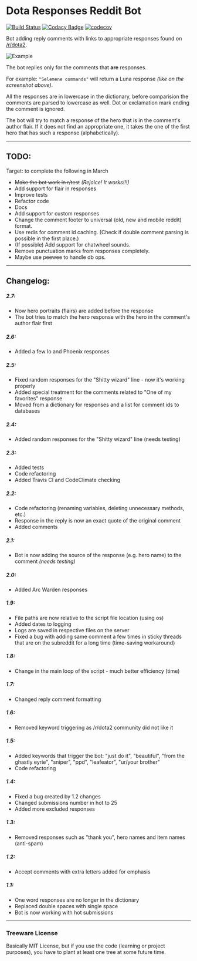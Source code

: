 # Dota Responses Reddit Bot
[![Build Status](https://travis-ci.com/MePsyDuck/DotaResponsesRedditBot.svg?branch=master)](https://travis-ci.com/MePsyDuck/DotaResponsesRedditBot)
[![Codacy Badge](https://api.codacy.com/project/badge/Grade/96e2b3fd0dfd495f87fda7dfad5fb545)](https://app.codacy.com/app/MePsyDuck/DotaResponsesRedditBot?utm_source=github.com&utm_medium=referral&utm_content=MePsyDuck/DotaResponsesRedditBot&utm_campaign=Badge_Grade_Dashboard)
[![codecov](https://codecov.io/gh/MePsyDuck/DotaResponsesRedditBot/branch/master/graph/badge.svg)](https://codecov.io/gh/MePsyDuck/DotaResponsesRedditBot)


Bot adding reply comments with links to appropriate responses found on [/r/dota2](https://www.reddit.com/r/DotA2).

![Example](https://i.imgur.com/PAcg57z.png)

The bot replies only for the comments that **are** responses. 

For example: `"Selemene commands"` will return a Luna response *(like on the screenshot above)*. 

All the responses are in lowercase in the dictionary, before comparision the comments are parsed to lowercase as well. Dot or exclamation mark ending the comment is ignored.

The bot will try to match a response of the hero that is in the comment's author flair. If it does not find an appropriate one, it takes the one of the first hero that has such a response (alphabetically).


---
## TODO:
Target: to complete the following in March
* ~~Make the bot work in r/test~~ _(Rejoice! It works!!!)_
* Add support for flair in responses
* Improve tests
* Refactor code
* Docs
* Add support for custom responses
* Change the comment footer to universal (old, new and mobile reddit) format.
* Use redis for comment id caching. (Check if double comment parsing is possible in the first place.)
* (If possible) Add support for chatwheel sounds.
* Remove punctuation marks from responses completely.
* Maybe use peewee to handle db ops.

---
## Changelog:

##### 2.7:
* Now hero portraits (flairs) are added before the response
* The bot tries to match the hero response with the hero in the comment's author flair first

##### 2.6:
* Added a few Io and Phoenix responses

##### 2.5:
* Fixed random responses for the "Shitty wizard" line - now it's working properly
* Added special treatment for the comments related to "One of my favorites" response
* Moved from a dictionary for responses and a list for comment ids to databases

##### 2.4:
* Added random responses for the "Shitty wizard" line (needs testing)

##### 2.3:
* Added tests
* Code refactoring
* Added Travis CI and CodeClimate checking

##### 2.2:
* Code refactoring (renaming variables, deleting unnecessary methods, etc.)
* Response in the reply is now an exact quote of the original comment
* Added comments

##### 2.1:
* Bot is now adding the source of the response (e.g. hero name) to the comment *(needs testing)*

##### 2.0:
* Added Arc Warden responses

##### 1.9:
* File paths are now relative to the script file location (using os)
* Added dates to logging
* Logs are saved in respective files on the server
* Fixed a bug with adding same comment a few times in sticky threads that are on the subreddit for a long time (time-saving workaround)

##### 1.8:
* Change in the main loop of the script - much better efficiency (time)

##### 1.7:
* Changed reply comment formatting

##### 1.6:
* Removed keyword triggering as /r/dota2 community did not like it

##### 1.5:
* Added keywords that trigger the bot: "just do it", "beautiful", "from the ghastly eyrie", "sniper", "ppd", "leafeator", "ur/your brother"
* Code refactoring

##### 1.4:
* Fixed a bug created by 1.2 changes
* Changed submissions number in hot to 25
* Added more excluded responses

##### 1.3:
* Removed responses such as "thank you", hero names and item names (anti-spam)

##### 1.2:
* Accept comments with extra letters added for emphasis

##### 1.1:
* One word responses are no longer in the dictionary
* Replaced double spaces with single space
* Bot is now working with hot submissions

---
### Treeware License
Basically MIT License, but if you use the code (learning or project purposes), you have to plant at least one tree at some future time.
